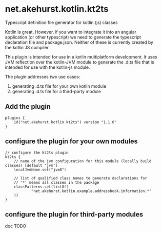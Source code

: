 # net.akehurst.kotlin.kt2ts
Typescript definition file generator for kotlin (js) classes

Kotlin is great. However, if you want to integrate it into an angular application (or other typescript) we need to generate the typescript declaration file and package.json. Neither of these is currently created by the kotlin JS compiler.

This plugin is intended for use in a kotlin multiplatform development. It uses JVM reflection over the kotlin-JVM module to generate the .d.ts file that is intended for use with the kotlin-js module.

The plugin addresses two use cases:
1. generating .d.ts file for your own kotlin module
2. generating .d.ts file for a third-party module


## Add the plugin

```
plugins {
    id("net.akehurst.kotlin.kt2ts") version "1.1.0"
}
```

## configure the plugin for your own modules

```
// configure the kt2ts plugin
kt2ts {
    // name of the jvm configuration for this module (locally build classes) [default 'jvm']
    localJvmName.set("jvm8")
    
    // list of qualified class names to generate declarations for
    // '*' means all classes in the package
    classPatterns.set(listOf(
            "net.akehurst.kotlin.example.addressbook.information.*"
    ))
}
```

## configure the plugin for third-party modules
  doc TODO
